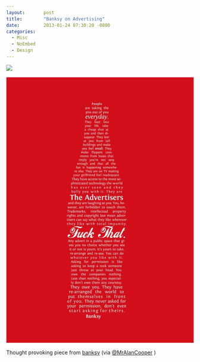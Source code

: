 ```yaml
---
layout:       post
title:        "Banksy on Advertising"
date:         2013-01-24 07:30:20 -0800
categories:
  - Misc
  - NoEmbed
  - Design
---
```


<img src='http://imgur.com/elR6msH.jpg' />



 ![](/assets/import/0e6eba56ff1005bed5a6e634bdc08dce.jpg)  

 Thought provoking piece from  [banksy](http://en.wikipedia.org/wiki/Banksy)  (via  [@MrAlanCooper](https://twitter.com/MrAlanCooper/status/294316404369399808) ) 

 
